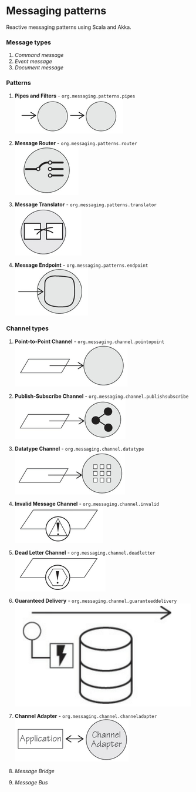 # Messaging patterns

Reactive messaging patterns using Scala and Akka.

### Message types
1. _Command message_
2. _Event message_
3. _Document message_

### Patterns
1. **Pipes and Filters** - `org.messaging.patterns.pipes`<br />
![Alt text](img/pipes_and_filters.png?raw=true)<br />

2. **Message Router** - `org.messaging.patterns.router`<br />
![Alt text](img/message_router.png?raw=true)<br />

3. **Message Translator** - `org.messaging.patterns.translator`<br />
![Alt text](img/message_translator.png?raw=true)<br />

4. **Message Endpoint** - `org.messaging.patterns.endpoint`<br />
![Alt text](img/message_endpoint.png?raw=true)<br />

### Channel types
1. **Point-to-Point Channel** - `org.messaging.channel.pointopoint`<br />
![Alt text](img/point_to_point_channel.png?raw=true)<br />

2. **Publish-Subscribe Channel** - `org.messaging.channel.publishsubscribe`<br />
![Alt text](img/publish_subscribe_channel.png?raw=true)<br />

3. **Datatype Channel** - `org.messaging.channel.datatype`<br />
![Alt text](img/datatype_channel.png?raw=true)<br />

4. **Invalid Message Channel** - `org.messaging.channel.invalid`<br />
![Alt text](img/invalid_message_channel.png?raw=true)<br />

5. **Dead Letter Channel** - `org.messaging.channel.deadletter`<br />
![Alt text](img/dead_letter_channel.png?raw=true)<br />

6. **Guaranteed Delivery** - `org.messaging.channel.guaranteeddelivery`<br />
![Alt text](img/guaranteed_delivery.png?raw=true)<br />

7. **Channel Adapter** - `org.messaging.channel.channeladapter`<br />
![Alt text](img/channel_adpater.png?raw=true)<br />

8. _Message Bridge_
9. _Message Bus_
